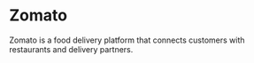 # Zomato
Zomato is a food delivery platform that connects customers with restaurants and delivery partners.
